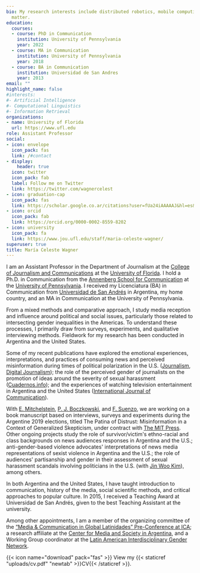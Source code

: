 ```yaml
---
bio: My research interests include distributed robotics, mobile computing and programmable
  matter.
education:
  courses:
  - course: PhD in Communication
    institution: University of Pennsylvania
    year: 2022 
  - course: MA in Communication
    institution: University of Pennsylvania
    year: 2018
  - course: BA in Communication
    institution: Universidad de San Andres
    year: 2013
email: ""
highlight_name: false
#interests:
#- Artificial Intelligence
#- Computational Linguistics
#- Information Retrieval
organizations:
- name: University of Florida
  url: https://www.ufl.edu
role: Assistant Professor
social:
- icon: envelope
  icon_pack: fas
  link: /#contact
- display:
    header: true
  icon: twitter
  icon_pack: fab
  label: Follow me on Twitter
  link: https://twitter.com/wagnercelest
- icon: graduation-cap
  icon_pack: fas
  link: https://scholar.google.co.ar/citations?user=fUa24iAAAAAJ&hl=es&inst=15561263346091999511&oi=ao
- icon: orcid
  icon_pack: fab
  link: https://orcid.org/0000-0002-8559-8202
- icon: university
  icon_pack: fa
  link: https://www.jou.ufl.edu/staff/maria-celeste-wagner/
superuser: true
title: María Celeste Wagner
---
```


I am an Assistant Professor in the Department of Journalism at the [College of Journalism and Communications](https://www.jou.ufl.edu) at the [University of Florida](https://www.ufl.edu). I hold a Ph.D. in Communication from the [Annenberg School for Communication](https://www.asc.upenn.edu/) at the [University of Pennsylvania](https://www.upenn.edu). I received my Licenciatura (BA) in Communication from [Universidad de San Andrés](https://udesa.edu.ar/) in Argentina, my home country, and an MA in Communication at the University of Pennsylvania. 

From a mixed methods and comparative approach, I study media reception and influence around political and social issues, particularly those related to intersecting gender inequalities in the Americas. To understand these processes, I primarily draw from surveys, experiments, and qualitative interviewing methods. Fieldwork for my research has been conducted in Argentina and the United States. 

Some of my recent publications have explored the emotional experiences, interpretations, and practices of consuming news and perceived misinformation during times of political polarization in the U.S. ([Journalism](https://journals.sagepub.com/doi/abs/10.1177/1464884919878545), [Digital Journalism](https://www.tandfonline.com/doi/abs/10.1080/21670811.2019.1653208)); the role of the perceived gender of journalists on the promotion of ideas around the severity of sexual harassment ([Cuadernos.info](https://scielo.conicyt.cl/scielo.php?pid=S0719-367X2019000100043&script=sci_arttext)); and the experiences of watching television entertainment in Argentina and the United States ([International Journal of Communication](https://ijoc.org/index.php/ijoc/article/view/14191)). 

With [E. Mitchelstein](https://udesa.edu.ar/profesores/eugenia-mitchelstein), [P. J. Boczkowski](https://communication.northwestern.edu/faculty/pablo-boczkowski/), and [F. Suenzo](https://facundosuenzo.com), we are working on a book manuscript based on interviews, surveys and experiments during the Argentine 2019 elections, titled The Patina of Distrust: Misinformation in a Context of Generalized Skepticism, under contract with [The MIT Press](https://mitpress.mit.edu). Other ongoing projects study the role of survivor/victim's ethno-racial and class backgrounds on news audiences responses in Argentina and the U.S.; anti-gender-based violence advocates' interpretations of news media representations of sexist violence in Argentina and the U.S.; the role of audiences' partisanship and gender in their assessment of sexual harassment scandals involving politicians in the U.S. (with [Jin Woo Kim](https://jinwookimqssdotcom.wordpress.com)), among others. 

In both Argentina and the United States, I have taught introduction to communication, history of the media, social scientific methods, and critical approaches to popular culture. In 2015, I received a Teaching Award at Universidad de San Andrés, given to the best Teaching Assistant at the university.

Among other appointments, I am a member of the organizing committee of the [“Media & Communication in Global Latinidades” Pre-Conference at ICA](https://latinxlatammedia.com/); a research affiliate at the [Center for Media and Society in Argentina](https://udesa.edu.ar/meso-en/team), and a Working Group coordinator at the [Latin American Interdisciplinary Gender Network](https://clais.macmillan.yale.edu/networks/laign). 





{{< icon name="download" pack="fas" >}} View my {{< staticref "uploads/cv.pdf" "newtab" >}}CV{{< /staticref >}}.
